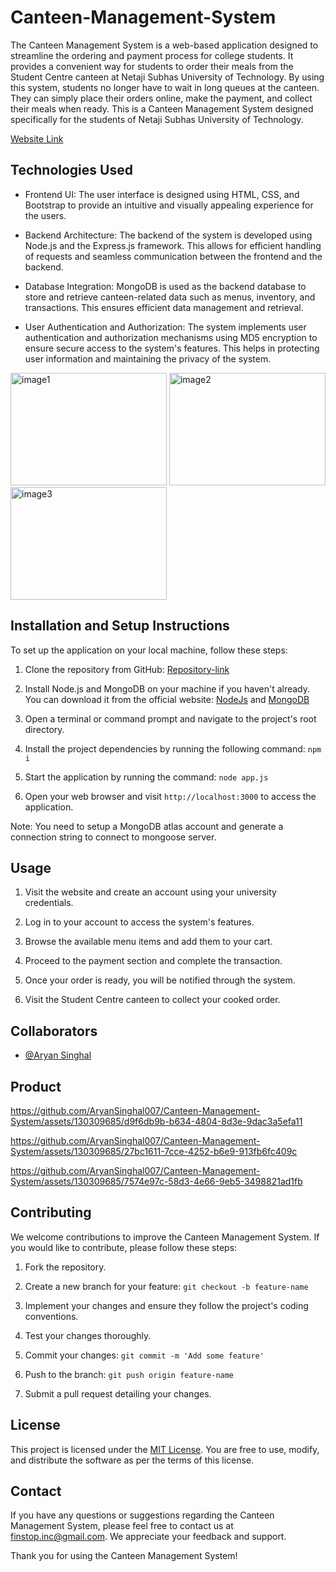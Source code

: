 # Canteen-Management-System

The Canteen Management System is a web-based application designed to streamline the ordering and payment process for college students. It provides a convenient way for students to order their meals from the Student Centre canteen at Netaji Subhas University of Technology. By using this system, students no longer have to wait in long queues at the canteen. They can simply place their orders online, make the payment, and collect their meals when ready.
This is a Canteen Management System designed specifically for the students of Netaji Subhas University of Technology.


[Website Link](https://canteen-management-system-oxyd.onrender.com/)
## Technologies Used

- Frontend UI: The user interface is designed using HTML, CSS, and Bootstrap to provide an intuitive and visually appealing experience for the users.

- Backend Architecture: The backend of the system is developed using Node.js and the Express.js framework. This allows for efficient handling of requests and seamless communication between the frontend and the backend.

- Database Integration: MongoDB is used as the backend database to store and retrieve canteen-related data such as menus, inventory, and transactions. This ensures efficient data management and retrieval.

- User Authentication and Authorization: The system implements user authentication and authorization mechanisms using MD5 encryption to ensure secure access to the system's features. This helps in protecting user information and maintaining the privacy of the system.

<img width = 250 height = 180 alt="image1" src="https://github.com/AryanSinghal007/Canteen-Management-System/assets/130309685/bd1a2966-1325-4768-9973-ff71a068fbdf"> <img width = 250 height = 180 alt="image2" src="https://github.com/AryanSinghal007/Canteen-Management-System/assets/130309685/06dcbef3-8406-4978-ae40-14eb2298307d"> <img width = 250 height = 180 alt="image3" src="https://github.com/AryanSinghal007/Canteen-Management-System/assets/130309685/39794d39-2b54-4f6c-b4f4-3ddf80428858">


## Installation and Setup Instructions

To set up the application on your local machine, follow these steps:

1. Clone the repository from GitHub: [Repository-link](https://github.com/viditjain17/Canteen-Management-System)

2. Install Node.js and MongoDB on your machine if you haven't already. You can download it from the official website: [NodeJs](https://nodejs.org) and [MongoDB](https://www.mongodb.com/)

3. Open a terminal or command prompt and navigate to the project's root directory.

4. Install the project dependencies by running the following command: `npm i`

5. Start the application by running the command: `node app.js`

7. Open your web browser and visit `http://localhost:3000` to access the application.

Note: You need to setup a MongoDB atlas account and generate a connection string to connect to mongoose server.

## Usage

1. Visit the website and create an account using your university credentials.

2. Log in to your account to access the system's features.

3. Browse the available menu items and add them to your cart.

4. Proceed to the payment section and complete the transaction.

5. Once your order is ready, you will be notified through the system.

6. Visit the Student Centre canteen to collect your cooked order.

## Collaborators 

- [@Aryan Singhal](https://www.github.com/AryanSinghal007)

## Product

https://github.com/AryanSinghal007/Canteen-Management-System/assets/130309685/d9f6db9b-b634-4804-8d3e-9dac3a5efa11

https://github.com/AryanSinghal007/Canteen-Management-System/assets/130309685/27bc1611-7cce-4252-b6e9-913fb6fc409c

https://github.com/AryanSinghal007/Canteen-Management-System/assets/130309685/7574e97c-58d3-4e66-9eb5-3498821ad1fb


## Contributing

We welcome contributions to improve the Canteen Management System. If you would like to contribute, please follow these steps:

1. Fork the repository.

2. Create a new branch for your feature: `git checkout -b feature-name`

3. Implement your changes and ensure they follow the project's coding conventions.

4. Test your changes thoroughly.

5. Commit your changes: `git commit -m 'Add some feature'`

6. Push to the branch: `git push origin feature-name`

7. Submit a pull request detailing your changes.

## License

This project is licensed under the [MIT License](https://opensource.org/licenses/MIT). You are free to use, modify, and distribute the software as per the terms of this license.

## Contact

If you have any questions or suggestions regarding the Canteen Management System, please feel free to contact us at finstop.inc@gmail.com. We appreciate your feedback and support.

Thank you for using the Canteen Management System!
